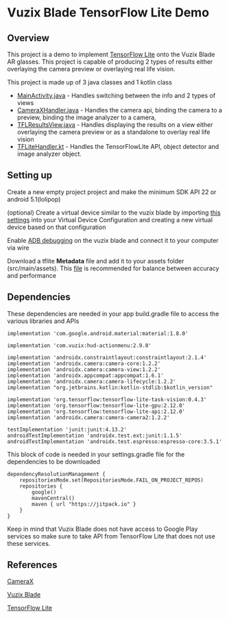 # Vuzix Blade TensorFlow Lite Demo
## Overview
This project is a demo to implement [TensorFlow Lite](https://www.tensorflow.org/lite/android/tutorials/object_detection) onto the Vuzix Blade AR glasses.
This project is capable of producing 2 types of results either overlaying the camera preview or overlaying real life vision.

This project is made up of 3 java classes and 1 kotlin class
- [MainActivity.java](app/src/main/java/com/example/vuzixblademachinelearning/MainActivity.java) - Handles switching between the info and 2 types of views
- [CameraXHandler.java](app/src/main/java/com/example/vuzixblademachinelearning/CameraXHandler.java) - Handles the camera api, binding the camera to a preview, binding the image analyzer to a camera,
- [TFLResultsView.java](app/src/main/java/com/example/vuzixblademachinelearning/TFLResultsView.java) - Handles displaying the results on a view either overlaying the camera preview or as a standalone to overlay real life vision
- [TFLiteHandler.kt](app/src/main/kotlin/com/example/vuzixblademachinelearning/TFLiteHandler.kt) - Handles the TensorFlowLite API, object detector and image analyzer object.
## Setting up
Create a new empty project project and make the minimum SDK API 22 or android 5.1(lolipop)

(optional) Create a virtual device similar to the vuzix blade by importing [this settings](/VuzixBlade.xml) into your 
Virtual Device Configuration and creating a new virtual device based on that configuration

Enable [ADB debugging](https://intercom.help/vuzix/en/articles/5954656-enable-adb-debugging-on-the-vuzix-blade) on the 
vuzix blade and connect it to your computer via wire

Download a tflite **Metadata** file and add it to your assets folder (src/main/assets). This [file](app/src/main/assets/lite-model_efficientdet_lite0_detection_metadata_1.tflite) is recommended for balance between accuracy and performance
## Dependencies
These dependencies are needed in your app build.gradle file to access the various libraries and APIs
```
implementation 'com.google.android.material:material:1.8.0'

implementation 'com.vuzix:hud-actionmenu:2.9.0'

implementation 'androidx.constraintlayout:constraintlayout:2.1.4'
implementation 'androidx.camera:camera-core:1.2.2'
implementation 'androidx.camera:camera-view:1.2.2'
implementation 'androidx.appcompat:appcompat:1.6.1'
implementation 'androidx.camera:camera-lifecycle:1.2.2'
implementation "org.jetbrains.kotlin:kotlin-stdlib:$kotlin_version"

implementation 'org.tensorflow:tensorflow-lite-task-vision:0.4.3'
implementation 'org.tensorflow:tensorflow-lite-gpu:2.12.0'
implementation 'org.tensorflow:tensorflow-lite-api:2.12.0'
implementation 'androidx.camera:camera-camera2:1.2.2'

testImplementation 'junit:junit:4.13.2'
androidTestImplementation 'androidx.test.ext:junit:1.1.5'
androidTestImplementation 'androidx.test.espresso:espresso-core:3.5.1'
```
This block of code is needed in your settings.gradle file for the dependencies to be downloaded
```
dependencyResolutionManagement {
    repositoriesMode.set(RepositoriesMode.FAIL_ON_PROJECT_REPOS)
    repositories {
        google()
        mavenCentral()
        maven { url "https://jitpack.io" }
    }
}
```
Keep in mind that Vuzix Blade does not have access to Google Play services so make sure to take API from TensorFlow Lite that does not use these services.
## References
[CameraX](https://developer.android.com/training/camerax)

[Vuzix Blade](https://intercom.help/vuzix/en/collections/3327366-blade-blade-upgraded)

[TensorFlow Lite](https://www.tensorflow.org/lite/android/tutorials/object_detection)
